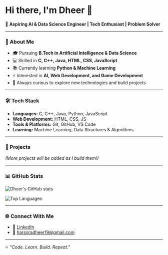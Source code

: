 # Hi there, I'm Dheer 👋  

🚀 **Aspiring AI & Data Science Engineer | Tech Enthusiast | Problem Solver**

---

### 🌟 About Me  
- 🎓 Pursuing **B.Tech in Artificial Intelligence & Data Science**  
- 💻 Skilled in **C, C++, Java, HTML, CSS, JavaScript**  
- 📚 Currently learning **Python & Machine Learning**  
- ⚡ Interested in **AI, Web Development, and Game Development**  
- 🌱 Always curious to explore new technologies and build projects  

---

### 🛠️ Tech Stack  
- **Languages:** C, C++, Java, Python, JavaScript  
- **Web Development:** HTML, CSS, JS  
- **Tools & Platforms:** Git, GitHub, VS Code  
- **Learning:** Machine Learning, Data Structures & Algorithms  

---

### 🚀 Projects  

 

*(More projects will be added as I build them!)*  

---

### 📊 GitHub Stats  
![Dheer's GitHub stats](https://github-readme-stats.vercel.app/api?username=harsoradheer19-hub&show_icons=true&theme=tokyonight)

![Top Languages](https://github-readme-stats.vercel.app/api/top-langs/?username=harsoradheer19-hub&layout=compact&theme=tokyonight)

---

### 🌐 Connect With Me  
- 💼 [LinkedIn](https://www.linkedin.com/in/dheer-harsora-82900b32a/)  
- 📧 harsoradheer19@gmail.com

---
⭐️ *“Code. Learn. Build. Repeat.”*
